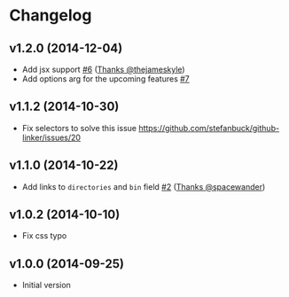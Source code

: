 # Changelog

## v1.2.0 (2014-12-04)
- Add jsx support [#6](https://github.com/stefanbuck/github-linker-core/issues/6)  ([Thanks @thejameskyle](https://github.com/thejameskyle))
- Add options arg for the upcoming features [#7](https://github.com/stefanbuck/github-linker-core/issues/7)

## v1.1.2 (2014-10-30)
- Fix selectors to solve this issue https://github.com/stefanbuck/github-linker/issues/20

## v1.1.0 (2014-10-22)

- Add links to `directories` and `bin` field [#2](https://github.com/stefanbuck/github-linker-core/issues/2)  ([Thanks @spacewander](https://github.com/spacewander))

## v1.0.2 (2014-10-10)

- Fix css typo

## v1.0.0 (2014-09-25)

- Initial version
